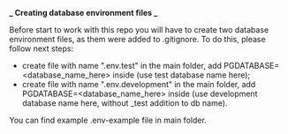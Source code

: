 **_ Creating database environment files _**

Before start to work with this repo you will have to create two database environment files, as them were added to .gitignore.
To do this, please follow next steps:

- create file with name ".env.test" in the main folder, add PGDATABASE=<database_name_here> inside (use test database name here);
- create file with name ".env.development" in the main folder, add PGDATABASE=<database_name_here> inside (use development database name here, without \_test addition to db name).

You can find example .env-example file in main folder.
